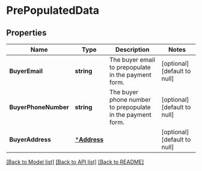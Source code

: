 # PrePopulatedData

## Properties

 Name                 | Type                       | Description                                                | Notes                        
----------------------|----------------------------|------------------------------------------------------------|------------------------------
 **BuyerEmail**       | **string**                 | The buyer email to prepopulate in the payment form.        | [optional] [default to null] 
 **BuyerPhoneNumber** | **string**                 | The buyer phone number to prepopulate in the payment form. | [optional] [default to null] 
 **BuyerAddress**     | [***Address**](Address.md) |                                                            | [optional] [default to null] 

[[Back to Model list]](../README.md#documentation-for-models) [[Back to API list]](../README.md#documentation-for-api-endpoints) [[Back to README]](../README.md)

